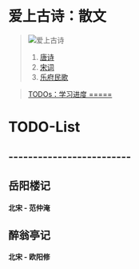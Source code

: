 # 爱上古诗：散文

> ![爱上古诗](images/爱上古诗.jpg)
> 1. [唐诗](唐诗.md)  
> 2. [宋词](宋词.md)  
> 3. [乐府民歌](乐府民歌.md)  

> [TODOs：学习进度 =====](#todo-list)  

# TODO-List
## -------------------------

## 岳阳楼记
#### 北宋 - 范仲淹

## 醉翁亭记
#### 北宋 - 欧阳修